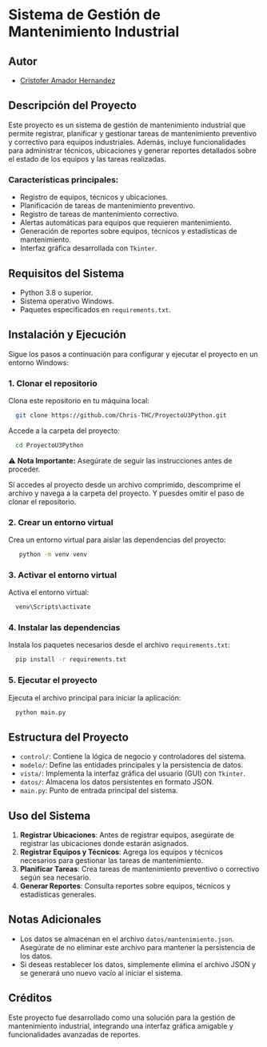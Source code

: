 # Sistema de Gestión de Mantenimiento Industrial

## Autor
- [Cristofer Amador Hernandez](https://github.com/Chris-THC)

## Descripción del Proyecto

Este proyecto es un sistema de gestión de mantenimiento industrial que permite registrar, planificar y gestionar tareas de mantenimiento preventivo y correctivo para equipos industriales. Además, incluye funcionalidades para administrar técnicos, ubicaciones y generar reportes detallados sobre el estado de los equipos y las tareas realizadas.

### Características principales:
- Registro de equipos, técnicos y ubicaciones.
- Planificación de tareas de mantenimiento preventivo.
- Registro de tareas de mantenimiento correctivo.
- Alertas automáticas para equipos que requieren mantenimiento.
- Generación de reportes sobre equipos, técnicos y estadísticas de mantenimiento.
- Interfaz gráfica desarrollada con `Tkinter`.

## Requisitos del Sistema

- Python 3.8 o superior.
- Sistema operativo Windows.
- Paquetes especificados en `requirements.txt`.

## Instalación y Ejecución

Sigue los pasos a continuación para configurar y ejecutar el proyecto en un entorno Windows:

### 1. Clonar el repositorio
Clona este repositorio en tu máquina local:
```bash
  git clone https://github.com/Chris-THC/ProyectoU3Python.git
```
Accede a la carpeta del proyecto:
```bash
  cd ProyectoU3Python
```
⚠️ **Nota Importante:** Asegúrate de seguir las instrucciones antes de proceder.

Sí accedes al proyecto desde un archivo comprimido, descomprime el archivo y navega a la carpeta del proyecto.
Y puesdes omitir el paso de clonar el repositorio.

### 2. Crear un entorno virtual
Crea un entorno virtual para aislar las dependencias del proyecto:
```bash
   python -m venv venv
```

### 3. Activar el entorno virtual
Activa el entorno virtual:
```bash
  venv\Scripts\activate
```

### 4. Instalar las dependencias
Instala los paquetes necesarios desde el archivo `requirements.txt`:
```bash
  pip install -r requirements.txt
```

### 5. Ejecutar el proyecto
Ejecuta el archivo principal para iniciar la aplicación:
```bash
  python main.py
```

## Estructura del Proyecto

- `control/`: Contiene la lógica de negocio y controladores del sistema.
- `modelo/`: Define las entidades principales y la persistencia de datos.
- `vista/`: Implementa la interfaz gráfica del usuario (GUI) con `Tkinter`.
- `datos/`: Almacena los datos persistentes en formato JSON.
- `main.py`: Punto de entrada principal del sistema.

## Uso del Sistema

1. **Registrar Ubicaciones**: Antes de registrar equipos, asegúrate de registrar las ubicaciones donde estarán asignados.
2. **Registrar Equipos y Técnicos**: Agrega los equipos y técnicos necesarios para gestionar las tareas de mantenimiento.
3. **Planificar Tareas**: Crea tareas de mantenimiento preventivo o correctivo según sea necesario.
4. **Generar Reportes**: Consulta reportes sobre equipos, técnicos y estadísticas generales.

## Notas Adicionales

- Los datos se almacenan en el archivo `datos/mantenimiento.json`. Asegúrate de no eliminar este archivo para mantener la persistencia de los datos.
- Si deseas restablecer los datos, simplemente elimina el archivo JSON y se generará uno nuevo vacío al iniciar el sistema.

## Créditos

Este proyecto fue desarrollado como una solución para la gestión de mantenimiento industrial, integrando una interfaz gráfica amigable y funcionalidades avanzadas de reportes.